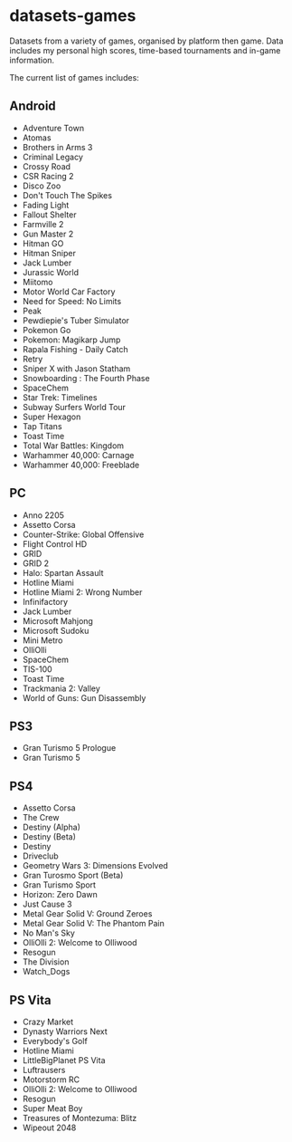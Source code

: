 datasets-games
====================
Datasets from a variety of games, organised by platform then game. Data includes my personal high scores, time-based tournaments and in-game information.

The current list of games includes:

## Android
* Adventure Town
* Atomas
* Brothers in Arms 3
* Criminal Legacy
* Crossy Road
* CSR Racing 2
* Disco Zoo
* Don't Touch The Spikes
* Fading Light
* Fallout Shelter
* Farmville 2
* Gun Master 2
* Hitman GO
* Hitman Sniper
* Jack Lumber
* Jurassic World
* Miitomo
* Motor World Car Factory
* Need for Speed: No Limits
* Peak
* Pewdiepie's Tuber Simulator
* Pokemon Go
* Pokemon: Magikarp Jump
* Rapala Fishing - Daily Catch
* Retry
* Sniper X with Jason Statham
* Snowboarding : The Fourth Phase
* SpaceChem
* Star Trek: Timelines
* Subway Surfers World Tour
* Super Hexagon
* Tap Titans
* Toast Time
* Total War Battles: Kingdom
* Warhammer 40,000: Carnage
* Warhammer 40,000: Freeblade

## PC
* Anno 2205
* Assetto Corsa
* Counter-Strike: Global Offensive
* Flight Control HD
* GRID
* GRID 2
* Halo: Spartan Assault
* Hotline Miami
* Hotline Miami 2: Wrong Number
* Infinifactory
* Jack Lumber
* Microsoft Mahjong
* Microsoft Sudoku
* Mini Metro
* OlliOlli
* SpaceChem
* TIS-100
* Toast Time
* Trackmania 2: Valley
* World of Guns: Gun Disassembly

## PS3
* Gran Turismo 5 Prologue
* Gran Turismo 5

## PS4
* Assetto Corsa
* The Crew
* Destiny (Alpha)
* Destiny (Beta)
* Destiny
* Driveclub
* Geometry Wars 3: Dimensions Evolved
* Gran Turosmo Sport (Beta)
* Gran Turismo Sport
* Horizon: Zero Dawn
* Just Cause 3
* Metal Gear Solid V: Ground Zeroes
* Metal Gear Solid V: The Phantom Pain
* No Man's Sky
* OlliOlli 2: Welcome to Olliwood
* Resogun
* The Division
* Watch_Dogs

## PS Vita
* Crazy Market
* Dynasty Warriors Next
* Everybody's Golf
* Hotline Miami
* LittleBigPlanet PS Vita
* Luftrausers
* Motorstorm RC
* OlliOlli 2: Welcome to Olliwood
* Resogun
* Super Meat Boy
* Treasures of Montezuma: Blitz
* Wipeout 2048
